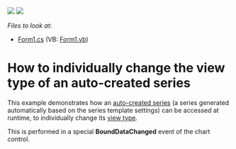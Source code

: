 <!-- default badges list -->
[![](https://img.shields.io/badge/Open_in_DevExpress_Support_Center-FF7200?style=flat-square&logo=DevExpress&logoColor=white)](https://supportcenter.devexpress.com/ticket/details/E1518)
[![](https://img.shields.io/badge/📖_How_to_use_DevExpress_Examples-e9f6fc?style=flat-square)](https://docs.devexpress.com/GeneralInformation/403183)
<!-- default badges end -->
<!-- default file list -->
*Files to look at*:

* [Form1.cs](./CS/ChangeViewOfAnAutoSeries/Form1.cs) (VB: [Form1.vb](./VB/ChangeViewOfAnAutoSeries/Form1.vb))
<!-- default file list end -->
# How to individually change the view type of an auto-created series


<p>This example demonstrates how an <a href="http://devexpress.com/Help/Content.aspx?help=XtraCharts&document=CustomDocument5795.htm">auto-created series</a> (a series generated automatically based on the series template settings) can be accessed at runtime, to individually change its <a href="http://devexpress.com/Help/Content.aspx?help=XtraCharts&document=CustomDocument5776.htm">view type</a>.</p><p>This is performed in a special <strong>BoundDataChanged</strong> event of the chart control.</p>

<br/>


